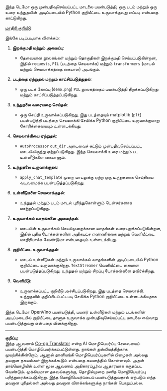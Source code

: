<!--
CO_OP_TRANSLATOR_METADATA:
{
  "original_hash": "d7d7afa242a4a041ff4193546d4baf16",
  "translation_date": "2025-10-11T11:53:27+00:00",
  "source_file": "md/02.Application/04.Vision/Phi3/E2E_OpenVino_Phi3Vision.md",
  "language_code": "ta"
}
-->
இந்த டெமோ ஒரு முன்பதிவுசெய்யப்பட்ட மாடலை பயன்படுத்தி, ஒரு படம் மற்றும் ஒரு உரை உந்துதலின் அடிப்படையில் Python குறியீட்டை உருவாக்குவது எப்படி என்பதை காட்டுகிறது.

[மாதிரி குறியீடு](../../../../../../code/06.E2E/E2E_OpenVino_Phi3-vision.ipynb)

இங்கே படிப்படியாக விளக்கம்:

1. **இறக்குமதி மற்றும் அமைப்பு**:
   - தேவையான நூலகங்கள் மற்றும் தொகுதிகள் இறக்குமதி செய்யப்படுகின்றன, இதில் `requests`, `PIL` (படத்தை செயலாக்க) மற்றும் `transformers` (மாடல் மற்றும் செயலாக்கத்தை கையாள) அடங்கும்.

2. **படத்தை ஏற்றுதல் மற்றும் காட்சிப்படுத்துதல்**:
   - ஒரு படக் கோப்பு (`demo.png`) `PIL` நூலகத்தைப் பயன்படுத்தி திறக்கப்படுகிறது மற்றும் காட்சிப்படுத்தப்படுகிறது.

3. **உந்துதலை வரையறை செய்தல்**:
   - ஒரு செய்தி உருவாக்கப்படுகிறது, இது படத்தையும் matplotlib (`plt`) பயன்படுத்தி படத்தை செயலாக்கி சேமிக்க Python குறியீட்டை உருவாக்குமாறு கோரிக்கையையும் உள்ளடக்கியது.

4. **செயலாக்கியை ஏற்றுதல்**:
   - `AutoProcessor` `out_dir` அடைவைச் சுட்டும் முன்பதிவுசெய்யப்பட்ட மாடலிலிருந்து ஏற்றப்படுகிறது. இந்த செயலாக்கி உரை மற்றும் பட உள்ளீடுகளை கையாளும்.

5. **உந்துதலை உருவாக்குதல்**:
   - `apply_chat_template` முறை மாடலுக்கு ஏற்ற ஒரு உந்துதலாக செய்தியை வடிவமைக்க பயன்படுத்தப்படுகிறது.

6. **உள்ளீடுகளை செயலாக்குதல்**:
   - உந்துதல் மற்றும் படம் மாடல் புரிந்துகொள்ளும் டென்சர்களாக மாற்றப்படுகிறது.

7. **உருவாக்கல் வாதங்களை அமைத்தல்**:
   - மாடலின் உருவாக்கல் செயல்முறைக்கான வாதங்கள் வரையறுக்கப்படுகின்றன, இதில் புதிய டோக்கன்களின் அதிகபட்ச எண்ணிக்கை மற்றும் வெளியீட்டை மாதிரியாக்க வேண்டுமா என்பதையும் உள்ளடக்கியது.

8. **குறியீட்டை உருவாக்குதல்**:
   - மாடல் உள்ளீடுகள் மற்றும் உருவாக்கல் வாதங்களின் அடிப்படையில் Python குறியீட்டை உருவாக்குகிறது. `TextStreamer` வெளியீட்டை கையாள பயன்படுத்தப்படுகிறது, உந்துதல் மற்றும் சிறப்பு டோக்கன்களை தவிர்க்கிறது.

9. **வெளியீடு**:
   - உருவாக்கப்பட்ட குறியீடு அச்சிடப்படுகிறது, இது படத்தை செயலாக்கி, உந்துதலில் குறிப்பிடப்பட்டபடி சேமிக்க Python குறியீட்டை உள்ளடக்கியதாக இருக்கும்.

இந்த டெமோ OpenVino பயன்படுத்தி, பயனர் உள்ளீடுகள் மற்றும் படங்களின் அடிப்படையில் குறியீட்டை தானாக உருவாக்க முன்பதிவுசெய்யப்பட்ட மாடலை எவ்வாறு பயன்படுத்துவது என்பதை விளக்குகிறது.

---

**குறிப்பு**:  
இந்த ஆவணம் [Co-op Translator](https://github.com/Azure/co-op-translator) என்ற AI மொழிபெயர்ப்பு சேவையைப் பயன்படுத்தி மொழிபெயர்க்கப்பட்டுள்ளது. நாங்கள் துல்லியத்திற்காக முயற்சிக்கின்றோம், ஆனால் தானியங்கி மொழிபெயர்ப்புகளில் பிழைகள் அல்லது தவறான தகவல்கள் இருக்கக்கூடும் என்பதை கவனத்தில் கொள்ளவும். அதன் தாய்மொழியில் உள்ள மூல ஆவணம் அதிகாரப்பூர்வ ஆதாரமாக கருதப்பட வேண்டும். முக்கியமான தகவல்களுக்கு, தொழில்முறை மனித மொழிபெயர்ப்பு பரிந்துரைக்கப்படுகிறது. இந்த மொழிபெயர்ப்பைப் பயன்படுத்துவதால் ஏற்படும் எந்த தவறான புரிதல்கள் அல்லது தவறான விளக்கங்களுக்கு நாங்கள் பொறுப்பல்ல.